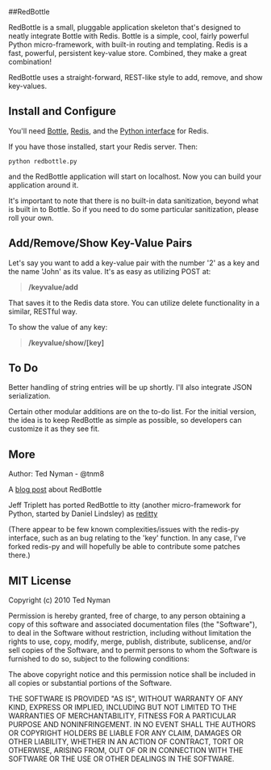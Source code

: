 ##RedBottle

RedBottle is a small, pluggable application skeleton that's designed to neatly integrate Bottle
with Redis. Bottle is a simple, cool, fairly powerful Python micro-framework, with built-in routing and templating. Redis
is a fast, powerful, persistent key-value store. Combined, they make a great combination!

RedBottle uses a straight-forward, REST-like style to add, remove, and show key-values.

Install and Configure
---------------------

You'll need [Bottle](http://github.com/defnull/bottle "Bottle"), [Redis](http://code.google.com/p/redis/ "Redis"), and the [Python interface](http://github.com/andymccurdy/redis-py/ "Python Interface") for Redis.

If you have those installed, start your Redis server. Then:

`python redbottle.py` 

and the RedBottle application will start on localhost. Now you can build your application around it.

It's important to note that there is no built-in data sanitization, beyond what is built
in to Bottle. So if you need to do some particular sanitization, please roll your own.


Add/Remove/Show Key-Value Pairs
-------------------------------

Let's say you want to add a key-value pair with the number '2' as a key and the name 'John' as its value.
It's as easy as utilizing POST at:

> **/keyvalue/add**

That saves it to the Redis data store. You can utilize delete functionality in a similar, RESTful way. 

To show the value of any key:

> **/keyvalue/show/[key]**

To Do
----------

Better handling of string entries will be up shortly. I'll also integrate JSON serialization. 
  
Certain other modular additions are on the to-do list. For the initial version,
the idea is to keep RedBottle as simple as possible, so developers can customize it as they see fit.

More
------

Author: Ted Nyman - @tnm8

A [blog post](http://philosophyofweb.com/2010/01/bottle-py-redis-redbottle/ "Post") about RedBottle

Jeff Triplett has ported RedBottle to itty (another micro-framework for Python, started by Daniel Lindsley) as [reditty](http://github.com/jefftriplett/reditty "reditty")

(There appear to be few known complexities/issues with the redis-py interface, such as an bug relating to the 'key' function. In any case, I've forked redis-py and will hopefully be able to contribute some patches there.)

MIT License
-----------

 Copyright (c) 2010 Ted Nyman

 Permission is hereby granted, free of charge, to any person
 obtaining a copy of this software and associated documentation
 files (the "Software"), to deal in the Software without
 restriction, including without limitation the rights to use,
 copy, modify, merge, publish, distribute, sublicense, and/or sell
 copies of the Software, and to permit persons to whom the
 Software is furnished to do so, subject to the following
 conditions:

 The above copyright notice and this permission notice shall be
 included in all copies or substantial portions of the Software.

 THE SOFTWARE IS PROVIDED "AS IS", WITHOUT WARRANTY OF ANY KIND,
 EXPRESS OR IMPLIED, INCLUDING BUT NOT LIMITED TO THE WARRANTIES
 OF MERCHANTABILITY, FITNESS FOR A PARTICULAR PURPOSE AND
 NONINFRINGEMENT. IN NO EVENT SHALL THE AUTHORS OR COPYRIGHT
 HOLDERS BE LIABLE FOR ANY CLAIM, DAMAGES OR OTHER LIABILITY,
 WHETHER IN AN ACTION OF CONTRACT, TORT OR OTHERWISE, ARISING
 FROM, OUT OF OR IN CONNECTION WITH THE SOFTWARE OR THE USE OR
 OTHER DEALINGS IN THE SOFTWARE.

